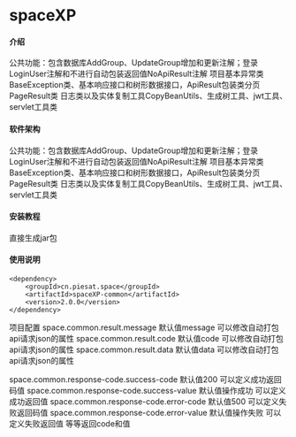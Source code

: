 # spaceXP

#### 介绍
公共功能：包含数据库AddGroup、UpdateGroup增加和更新注解；登录LoginUser注解和不进行自动包装返回值NoApiResult注解
项目基本异常类BaseException类、基本响应接口和树形数据接口，ApiResult包装类分页PageResult类
日志类以及实体复制工具CopyBeanUtils、生成树工具、jwt工具、servlet工具类

#### 软件架构
公共功能：包含数据库AddGroup、UpdateGroup增加和更新注解；登录LoginUser注解和不进行自动包装返回值NoApiResult注解
项目基本异常类BaseException类、基本响应接口和树形数据接口，ApiResult包装类分页PageResult类
日志类以及实体复制工具CopyBeanUtils、生成树工具、jwt工具、servlet工具类

#### 安装教程
直接生成jar包
#### 使用说明
    <dependency>
        <groupId>cn.piesat.space</groupId>
        <artifactId>spaceXP-common</artifactId>
        <version>2.0.0</version>
    </dependency>
项目配置
space.common.result.message 默认值message 可以修改自动打包api请求json的属性
space.common.result.code 默认值code 可以修改自动打包api请求json的属性
space.common.result.data 默认值data 可以修改自动打包api请求json的属性

space.common.response-code.success-code 默认值200 可以定义成功返回码值
space.common.response-code.success-value 默认值操作成功 可以定义成功返回值
space.common.response-code.error-code 默认值500 可以定义失败返回码值
space.common.response-code.error-value 默认值操作失败 可以定义失败返回值
等等返回code和值


